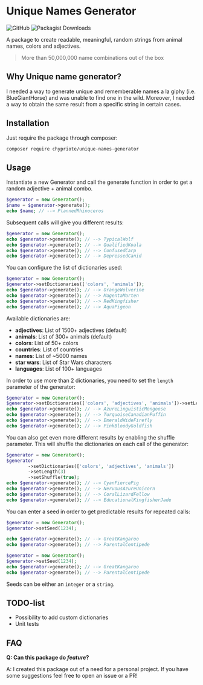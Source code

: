# Unique Names Generator

![GitHub](https://img.shields.io/github/license/chypriote/UniqueNamesGenerator)
![Packagist Downloads](https://img.shields.io/packagist/dm/chypriote/unique-names-generator)

A package to create readable, meaningful, random strings from animal names, colors and adjectives.
> More than 50,000,000 name combinations out of the box

## Why Unique name generator?

I needed a way to generate unique and rememberable names a la giphy (i.e. BlueGiantHorse) and was unable to find one in the wild. Moreover, I needed a way to obtain the same result from a specific string in certain cases.


## Installation

Just require the package through composer:

``` bash
composer require chypriote/unique-names-generator
```

## Usage

Instantiate a new Generator and call the generate function in order to get a random adjective + animal combo.

``` php
$generator = new Generator();
$name = $generator->generate();
echo $name; // --> PlannedRhinoceros
```

Subsequent calls will give you different results:

``` php
$generator = new Generator();
echo $generator->generate(); // --> TypicalWolf
echo $generator->generate(); // --> QualifiedKoala
echo $generator->generate(); // --> ConfusedCarp
echo $generator->generate(); // --> DepressedCanid
```

You can configure the list of dictionaries used:

``` php
$generator = new Generator();
$generator->setDictionaries(['colors', 'animals']);
echo $generator->generate(); // --> OrangeWolverine
echo $generator->generate(); // --> MagentaMarten
echo $generator->generate(); // --> RedKingfisher
echo $generator->generate(); // --> AquaPigeon
```

Available dictionaries are:
* **adjectives**: List of 1500+ adjectives (default)
* **animals**: List of 300+ animals (default)
* **colors**: List of 50+ colors
* **countries**: List of countries
* **names**: List of ~5000 names
* **star wars**: List of Star Wars characters
* **languages**: List of 100+ languages

In order to use more than 2 dictionaries, you need to set the `length` parameter of the generator:

``` php
$generator = new Generator();
$generator->setDictionaries(['colors', 'adjectives', 'animals'])->setLength(3);
echo $generator->generate(); // --> AzureLinguisticMongoose
echo $generator->generate(); // --> TurquoiseCanadianPuffin
echo $generator->generate(); // --> EmeraldWideFirefly
echo $generator->generate(); // --> PinkBloodyGoldfish
```

You can also get even more different results by enabling the shuffle parameter. This will shuffle the dictionaries on each call of the generator:

``` php
$generator = new Generator();
$generator
        ->setDictionaries(['colors', 'adjectives', 'animals'])
        ->setLength(3)
        ->setShuffle(true);
echo $generator->generate(); // --> CyanFiercePig
echo $generator->generate(); // --> NervousAzureUnicorn
echo $generator->generate(); // --> CoralLizardFellow
echo $generator->generate(); // --> EducationalKingfisherJade
```

You can enter a seed in order to get predictable results for repeated calls:

``` php
$generator = new Generator();
$generator->setSeed(1234);

echo $generator->generate(); // --> GreatKangaroo
echo $generator->generate(); // --> ParentalCentipede

$generator = new Generator();
$generator->setSeed(1234);
echo $generator->generate(); // --> GreatKangaroo
echo $generator->generate(); // --> ParentalCentipede
```

Seeds can be either an `integer` or a `string`.



## TODO-list

* Possibility to add custom dictionaries
* Unit tests


## FAQ

**Q: Can this package do *feature*?**

A: I created this package out of a need for a personal project. If you have some suggestions feel free to open an issue
or a PR! 
